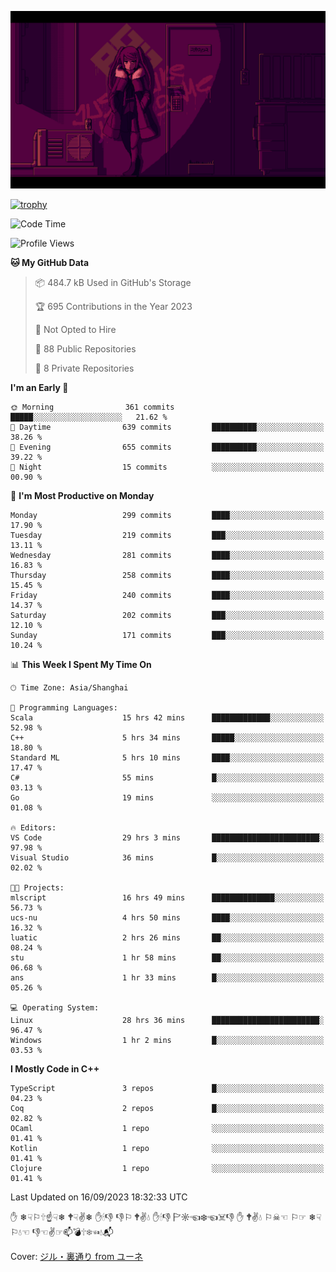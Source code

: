 ![](imgs/main.png)

[![trophy](https://github-profile-trophy.vercel.app/?username=NeilKleistGao&theme=dracula)](https://github.com/ryo-ma/github-profile-trophy)

<!--START_SECTION:waka-->
![Code Time](http://img.shields.io/badge/Code%20Time-68%20hrs-blue)

![Profile Views](http://img.shields.io/badge/Profile%20Views-9-blue)

**🐱 My GitHub Data** 

> 📦 484.7 kB Used in GitHub's Storage 
 > 
> 🏆 695 Contributions in the Year 2023
 > 
> 🚫 Not Opted to Hire
 > 
> 📜 88 Public Repositories 
 > 
> 🔑 8 Private Repositories 
 > 
**I'm an Early 🐤** 

```text
🌞 Morning                361 commits         █████░░░░░░░░░░░░░░░░░░░░   21.62 % 
🌆 Daytime                639 commits         ██████████░░░░░░░░░░░░░░░   38.26 % 
🌃 Evening                655 commits         ██████████░░░░░░░░░░░░░░░   39.22 % 
🌙 Night                  15 commits          ░░░░░░░░░░░░░░░░░░░░░░░░░   00.90 % 
```
📅 **I'm Most Productive on Monday** 

```text
Monday                   299 commits         ████░░░░░░░░░░░░░░░░░░░░░   17.90 % 
Tuesday                  219 commits         ███░░░░░░░░░░░░░░░░░░░░░░   13.11 % 
Wednesday                281 commits         ████░░░░░░░░░░░░░░░░░░░░░   16.83 % 
Thursday                 258 commits         ████░░░░░░░░░░░░░░░░░░░░░   15.45 % 
Friday                   240 commits         ████░░░░░░░░░░░░░░░░░░░░░   14.37 % 
Saturday                 202 commits         ███░░░░░░░░░░░░░░░░░░░░░░   12.10 % 
Sunday                   171 commits         ███░░░░░░░░░░░░░░░░░░░░░░   10.24 % 
```


📊 **This Week I Spent My Time On** 

```text
🕑︎ Time Zone: Asia/Shanghai

💬 Programming Languages: 
Scala                    15 hrs 42 mins      █████████████░░░░░░░░░░░░   52.98 % 
C++                      5 hrs 34 mins       █████░░░░░░░░░░░░░░░░░░░░   18.80 % 
Standard ML              5 hrs 10 mins       ████░░░░░░░░░░░░░░░░░░░░░   17.47 % 
C#                       55 mins             █░░░░░░░░░░░░░░░░░░░░░░░░   03.13 % 
Go                       19 mins             ░░░░░░░░░░░░░░░░░░░░░░░░░   01.08 % 

🔥 Editors: 
VS Code                  29 hrs 3 mins       ████████████████████████░   97.98 % 
Visual Studio            36 mins             █░░░░░░░░░░░░░░░░░░░░░░░░   02.02 % 

🐱‍💻 Projects: 
mlscript                 16 hrs 49 mins      ██████████████░░░░░░░░░░░   56.73 % 
ucs-nu                   4 hrs 50 mins       ████░░░░░░░░░░░░░░░░░░░░░   16.32 % 
luatic                   2 hrs 26 mins       ██░░░░░░░░░░░░░░░░░░░░░░░   08.24 % 
stu                      1 hr 58 mins        ██░░░░░░░░░░░░░░░░░░░░░░░   06.68 % 
ans                      1 hr 33 mins        █░░░░░░░░░░░░░░░░░░░░░░░░   05.26 % 

💻 Operating System: 
Linux                    28 hrs 36 mins      ████████████████████████░   96.47 % 
Windows                  1 hr 2 mins         █░░░░░░░░░░░░░░░░░░░░░░░░   03.53 % 
```

**I Mostly Code in C++** 

```text
TypeScript               3 repos             █░░░░░░░░░░░░░░░░░░░░░░░░   04.23 % 
Coq                      2 repos             █░░░░░░░░░░░░░░░░░░░░░░░░   02.82 % 
OCaml                    1 repo              ░░░░░░░░░░░░░░░░░░░░░░░░░   01.41 % 
Kotlin                   1 repo              ░░░░░░░░░░░░░░░░░░░░░░░░░   01.41 % 
Clojure                  1 repo              ░░░░░░░░░░░░░░░░░░░░░░░░░   01.41 % 
```




 Last Updated on 16/09/2023 18:32:33 UTC
<!--END_SECTION:waka-->

✋ ❄☟⚐🕆☝☟❄ 🕈☟✌❄ ✋🕯👎 👎⚐ 🕈✌💧 ✋🕯👎 🏱☼☜❄☜☠👎 ✋ 🕈✌💧 ⚐☠☜ ⚐☞ ❄☟⚐💧☜ 👎☜✌☞📫💣🕆❄☜💧📬

Cover: [ジル・裏通り from ユーネ](https://www.pixiv.net/artworks/62127066)
